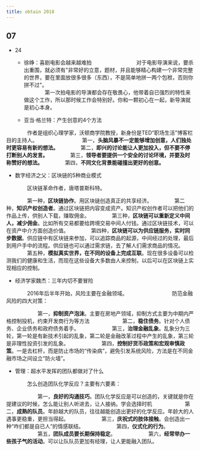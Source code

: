 ```yaml
---
title: obtain 2018
---
```


## 07

- 24

  - 徐峥：喜剧电影会越来越难拍
　　　　
　　　　对于电影导演来说，要杀出重围，就必须有"非常好的立意，题材，并且能够精心构建一个非常完整的世界，要在里面放很多很多（东西），不是简单地拼一两个包袱，否则你拼不过"。           
　　　　第一次拍电影的导演都会存在敬畏心，他带着自已强烈的特性来做这个工作，所以那时候工作会特别好。你和一颗初心在一起，新导演就是初心本身。          

  - 亚当·格兰特：产生创意的4个方法

　　　　作者是组织心理学家，沃顿商学院教授，新身份是TED“职场生活”博客栏目的主持人。
　　　　
　　　　第一，**头脑风暴不一定能够增加创意，人们独处时更容易有新的想法。**
　　　　第二，**即兴的讨论能让人更加投入，但不要不停打断别人的发言。**
　　　　第三，**领导者要提供一个安全的讨论环境，并要及时称赞好的想法。**
　　　　第四，**不同文化背景能碰撞出更好的创意。**

  - 数字经济之父：区块链的5种商业模式

　　　　区块链革命作者，唐塔普斯科特。

　　　　第一种，**区块链协作**。用区块链创造真正的共享经济。
　　　　第二种，**知识产权创造者**。通过区块链把内容变成资产。知识产权创作者可以把他们的作品上传，供别人下载，赚取佣金。
　　　　第三种，**区块链可以重新定义中间人，减少佣金**。比如所有交易都要给跨境交易中间人付钱。通过区块链技术，可以在资产中介方面创造价值。
　　　　第四种，**区块链可以为供应链服务，实时同步数据**。供应链中有区块链来参加，可以追踪商品的起源，中间经过的处理，最后到用户手中的流程。供应链也可以通过需求链，去了解人们需求商品的情况。
　　　　第五种，**模拟真实世界，在不同的设备上完成互联**。现在很多设备可以检测我们的健康和生活，而现在这些设备大多数由人来控制，以后可以在区块链上实现相应的控制。


  - 经济学家魏杰：三年内切不要冒险

　　　　2016年后半年开始，风险主要在金融领域。
　　　　
　　　　防范金融风险的四大对策：

　　　　　　第一，**抑制资产泡沫**。主要在房地产领域，抑制方式主要为中期内严格控制投机，约束开发商行为等方法
　　　　　　第二，**稳住债务**。针对个人债务、企业债务和政府债务着手。
　　　　　　第三，**治理金融乱象**。乱象分为三轮，第一轮是有新技术引起的乱象，第二轮是金融改革过程中产生的乱象，第三轮是非理性投资引发的乱象。
　　　　　　第四，**控制好货币政策和宏观审慎政策**。一是去杠杆，而是防止市场的“传染病”，避免引发系统风险，方法是在不同金融市场之间设立“防火墙”。


  - 管理：超水平发挥的团队都做对了什么

　　　　怎么创造团队化学反应？主要有六要素：

　　　　　　第一，**良好的沟通技巧**。团队化学反应是可以创造的，关键就是你在提建议的时候，怎么能让别人听进去，让人接纳。学会选择时机
　　　　　　第二，**成熟的队员**。年龄越大的队员，往往越能创造出更好的化学反应。年龄大的人遇事更稳重，更担当得起。
　　　　　　第三，**庆祝式的肢体接触**。会创造出一种“咋们都是自已人”的情感联结。
　　　　　　第四，**仪式化的行为**。
　　　　　　第五，**团队成员要长期保持稳定**。
　　　　　　第六，**经常举办一些孩子气的活动**。可以让队队员更加有经理，让人更能融入团队。